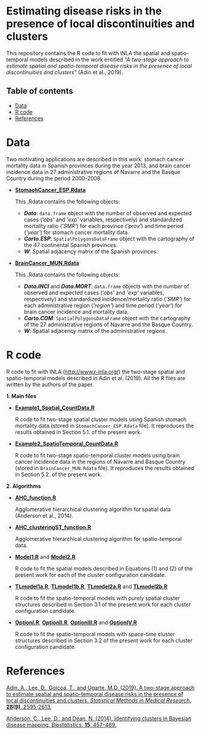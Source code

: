 # Estimating disease risks in the presence of local discontinuities and clusters
This repository contains the R code to fit with INLA the spatial and spatio-temporal models described in the work entitled _"A two-stage approach to estimate spatial and spatio-temporal disease risks in the presence of local discontinuities and clusters"_ (Adin et al., 2019).


## Table of contents

- [Data](#Data)
- [R code](#R-code)
- [References](#References)


# Data
Two motivating applications are described in this work: stomach cancer mortality data in Spanish provinces during the year 2013, and brain cancer incidence data in 27 administrative regions of Navarre and
the Basque Country during the period 2000-2008.

- [**StomachCancer_ESP.Rdata**](https://github.com/spatialstatisticsupna/Discontinuities_and_Clusters_article/blob/master/data/StomachCancer_ESP.Rdata)
  
  This .Rdata contains the following objects:
	- **_Data_**: `data.frame` object with the number of observed and expected cases (_'obs'_ and _'exp'_ variables, respectively) and standardized mortality ratio (_'SMR'_) for each province (_'prov'_) and time period (_'year'_) for stomach cancer mortality data.
	- **_Carto.ESP_**: `SpatialPolygonsDataFrame` object with the cartography of the 47 continental Spanish provinces.
	- **_W_**: Spatial adjacency matrix of the Spanish provinces.


- [**BrainCancer_MUN.Rdata**](https://github.com/spatialstatisticsupna/Discontinuities_and_Clusters_article/blob/master/data/BrainCancer_MUN.Rdata)
  
  This .Rdata contains the following objects:
	- **_Data.INCI_** and **_Data.MORT_**: `data.frame` objects with the number of observed and expected cases (_'obs'_ and _'exp'_ variables, respectively) and standardized incidence/mortality ratio (_'SMR'_) for each administrative region (_'region'_) and time period (_'year'_) for brain cancer incidence and mortality data.
	- **_Carto.COM_**: `SpatialPolygonsDataFrame` object with the cartography of the 27 administrative regions of Navarre and the Basque Country.
	- **_W_**: Spatial adjacency matrix of the administrative regions.


# R code
R code to fit with INLA (http://www.r-inla.org/) the two-stage spatial and spatio-temporal models described in Adin et al. (2019). All the R files are written by the authors of the paper.

**1. Main files**

- [**Example1_Spatial_CountData.R**](https://github.com/spatialstatisticsupna/Discontinuities_and_Clusters_article/blob/master/R/Example1_Spatial_CountData.R)

  R code to fit two-stage spatial cluster models using Spanish stomach mortality data (stored in `StomachCancer_ESP.Rdata` file). It reproduces the results obtained in Section 5.1. of the present work.
  
- [**Example2_SpatioTemporal_CountData.R**](https://github.com/spatialstatisticsupna/Discontinuities_and_Clusters_article/blob/master/R/Example2_SpatioTemporal_CountData.R)

  R code to fit two-stage spatio-temporal cluster models using brain cancer incidence data in the regions of Navarre and Basque Country (stored in `BrainCancer_MUN.Rdata` file). It reproduces the results obtained in Section 5.2. of the present work.
  
**2. Algorithms**

- [**AHC_function.R**](https://github.com/spatialstatisticsupna/Discontinuities_and_Clusters_article/blob/master/R/AHC_function.R)

  Agglomerative hierarchical clustering algorithm for spatial data (Anderson et al., 2014).

- [**AHC_clusteringST_function.R**](https://github.com/spatialstatisticsupna/Discontinuities_and_Clusters_article/blob/master/R/AHC_clusteringST_function.R)

  Agglomerative hierarchical clustering algorithm for spatio-temporal data.

- [**Model1.R**](https://github.com/spatialstatisticsupna/Discontinuities_and_Clusters_article/blob/master/R/Model1.R) and [**Model2.R**](https://github.com/spatialstatisticsupna/Discontinuities_and_Clusters_article/blob/master/R/Model2.R)

  R code to fit the spatial models described in Equations (1) and (2) of the present work for each of the cluster configuration candidate.
  
 - [**TLmodel1a.R**](https://github.com/spatialstatisticsupna/Discontinuities_and_Clusters_article/blob/master/R/TLmodel1a.R), [**TLmodel1b.R**](https://github.com/spatialstatisticsupna/Discontinuities_and_Clusters_article/blob/master/R/TLmodel1b.R), [**TLmodel2a.R**](https://github.com/spatialstatisticsupna/Discontinuities_and_Clusters_article/blob/master/R/TLmodel2a.R) and  [**TLmodel2b.R**](https://github.com/spatialstatisticsupna/Discontinuities_and_Clusters_article/blob/master/R/TLmodel2b.R)
 
   R code to fit the spatio-temporal models with purely spatial cluster structures described in Section 3.1 of the present work for each cluster configuration candidate.
  
 - [**OptionI.R**](https://github.com/spatialstatisticsupna/Discontinuities_and_Clusters_article/blob/master/R/OptionI.R), [**OptionII.R**](https://github.com/spatialstatisticsupna/Discontinuities_and_Clusters_article/blob/master/R/OptionII.R), [**OptionIII.R**](https://github.com/spatialstatisticsupna/Discontinuities_and_Clusters_article/blob/master/R/OptionIII.R) and [**OptionIV.R**](https://github.com/spatialstatisticsupna/Discontinuities_and_Clusters_article/blob/master/R/OptionIV.R)
 
   R code to fit the spatio-temporal models with space-time cluster structures described in Section 3.2 of the present work for each cluster configuration candidate.
  
  
# References
[Adin, A., Lee, D., Goicoa, T., and Ugarte, M.D. (2019). A two-stage approach to estimate spatial and spatio-temporal disease risks in the presence of local discontinuities and clusters. _Statistical Methods in Medical Research_, __28(9)__, 2595-2613.](https://doi.org/10.1177/0962280218767975)

[Anderson, C., Lee, D., and Dean, N. (2014). Identifying clusters in Bayesian disease mapping. _Biostatistics_, __15__, 457–469.](https://doi.org/10.1093/biostatistics/kxu005)

